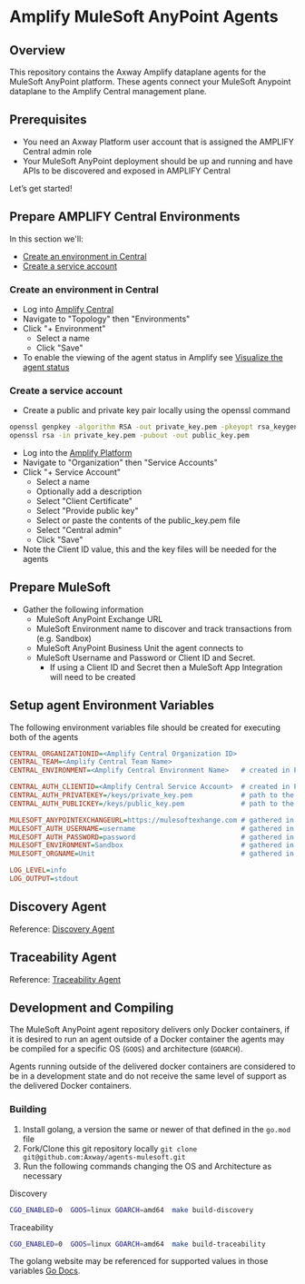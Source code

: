 # Amplify MuleSoft AnyPoint Agents

## Overview

This repository contains the Axway Amplify dataplane agents for the MuleSoft AnyPoint platform. These agents connect your MuleSoft Anypoint dataplane to the Amplify Central management plane.

## Prerequisites

* You need an Axway Platform user account that is assigned the AMPLIFY Central admin role
* Your MuleSoft AnyPoint deployment should be up and running and have APIs to be discovered and exposed in AMPLIFY Central

Let’s get started!

## Prepare AMPLIFY Central Environments

In this section we'll:

* [Create an environment in Central](#create-an-environment-in-central)
* [Create a service account](#create-a-service-account)

### Create an environment in Central

* Log into [Amplify Central](https://apicentral.axway.com)
* Navigate to "Topology" then "Environments"
* Click "+ Environment"
  * Select a name
  * Click "Save"
* To enable the viewing of the agent status in Amplify see [Visualize the agent status](https://docs.axway.com/bundle/amplify-central/page/docs/connect_manage_environ/environment_agent_resources/index.html#add-your-agent-resources-to-the-environment)

### Create a service account

* Create a public and private key pair locally using the openssl command

```sh
openssl genpkey -algorithm RSA -out private_key.pem -pkeyopt rsa_keygen_bits: 2048
openssl rsa -in private_key.pem -pubout -out public_key.pem
```

* Log into the [Amplify Platform](https://platform.axway.com)
* Navigate to "Organization" then "Service Accounts"
* Click "+ Service Account"
  * Select a name
  * Optionally add a description
  * Select "Client Certificate"
  * Select "Provide public key"
  * Select or paste the contents of the public_key.pem file
  * Select "Central admin"
  * Click "Save"
* Note the Client ID value, this and the key files will be needed for the agents

## Prepare MuleSoft

* Gather the following information
  * MuleSoft AnyPoint Exchange URL
  * MuleSoft Environment name to discover and track transactions from (e.g. Sandbox)
  * MuleSoft AnyPoint Business Unit the agent connects to
  * MuleSoft Username and Password or Client ID and Secret.
    * If using a Client ID and Secret then a MuleSoft App Integration will need to be created

## Setup agent Environment Variables

The following environment variables file should be created for executing both of the agents

```ini
CENTRAL_ORGANIZATIONID=<Amplify Central Organization ID>
CENTRAL_TEAM=<Amplify Central Team Name>
CENTRAL_ENVIRONMENT=<Amplify Central Environment Name>   # created in Prepare AMPLIFY Central Environments step

CENTRAL_AUTH_CLIENTID=<Amplify Central Service Account>  # created in Prepare AMPLIFY Central Environments step
CENTRAL_AUTH_PRIVATEKEY=/keys/private_key.pem            # path to the key file created with openssl
CENTRAL_AUTH_PUBLICKEY=/keys/public_key.pem              # path to the key file created with openssl

MULESOFT_ANYPOINTEXCHANGEURL=https://mulesoftexhange.com # gathered in Prepare MuleSoft step
MULESOFT_AUTH_USERNAME=username                          # gathered in Prepare MuleSoft step
MULESOFT_AUTH_PASSWORD=password                          # gathered in Prepare MuleSoft step
MULESOFT_ENVIRONMENT=Sandbox                             # gathered in Prepare MuleSoft step
MULESOFT_ORGNAME=Unit                                    # gathered in Prepare MuleSoft step

LOG_LEVEL=info
LOG_OUTPUT=stdout
```

## Discovery Agent

Reference: [Discovery Agent](/README_discovery.md)

## Traceability Agent

Reference: [Traceability Agent](/README_traceability.md)

## Development and Compiling

The MuleSoft AnyPoint agent repository delivers only Docker containers, if it is desired to run an agent outside of a Docker container the agents may be compiled for a specific OS (`GOOS`) and architecture (`GOARCH`).

Agents running outside of the delivered docker containers are considered to be in a development state and do not receive the same level of support as the delivered Docker containers.

### Building

1. Install golang, a version the same or newer of that defined in the `go.mod` file
2. Fork/Clone this git repository locally `git clone git@github.com:Axway/agents-mulesoft.git`
3. Run the following commands changing the OS and Architecture as necessary

Discovery

```bash
CGO_ENABLED=0  GOOS=linux GOARCH=amd64  make build-discovery
```

Traceability

```bash
CGO_ENABLED=0  GOOS=linux GOARCH=amd64  make build-traceability
```

The golang website may be referenced for supported values in those variables [Go Docs](https://pkg.go.dev/internal/platform).
